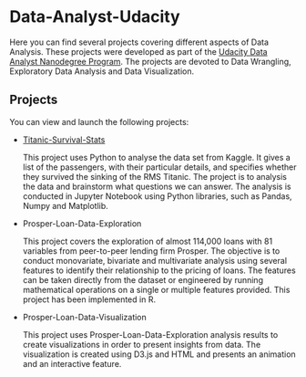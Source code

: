 # Data-Analyst-Udacity

Here you can find several projects covering different aspects of Data Analysis. These projects were developed as part of the [Udacity Data Analyst Nanodegree Program](https://www.udacity.com/course/data-analyst-nanodegree--nd002). The projects are devoted to Data Wrangling, Exploratory Data Analysis and Data Visualization.



## Projects

You can view and launch the following projects:

- [Titanic-Survival-Stats](https://github.com/udaygoel/Data-Analyst-Udacity/tree/master/Titanic-Survival-Stats)

  This project uses Python to analyse the data set from Kaggle. It gives a list of the passengers, with their particular details,  and specifies whether they survived the sinking of the RMS Titanic. The project is to analysis the data and brainstorm what questions we can answer. The analysis is conducted in Jupyter Notebook using Python libraries, such as Pandas, Numpy and Matplotlib.

- Prosper-Loan-Data-Exploration

  This project covers the exploration of almost 114,000 loans with 81 variables from peer-to-peer lending firm Prosper. The objective is to conduct monovariate, bivariate and multivariate analysis using several features to identify their relationship to the pricing of loans. The features can be taken directly from the dataset or engineered by running mathematical operations on a single or multiple features provided.  This project has been implemented in R.

- Prosper-Loan-Data-Visualization

  This project uses Prosper-Loan-Data-Exploration analysis results to create visualizations in order to present insights from data. The visualization is created using D3.js and HTML and presents an animation and an interactive feature.

